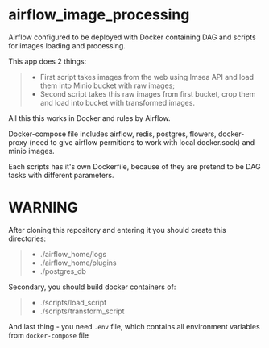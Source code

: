 # airflow_image_processing
Airflow configured to be deployed with Docker containing DAG and scripts for images loading and processing.

This app does 2 things:
>- First script takes images from the web using Imsea API and load them into Minio bucket with raw images;
>- Second script takes this raw images from first bucket, crop them and load into bucket with transformed images.

All this this works in Docker and rules by Airflow.

Docker-compose file includes airflow, redis, postgres, flowers, docker-proxy (need to give airflow permitions to work with local docker.sock) and minio images.

Each scripts has it's own Dockerfile, because of they are pretend to be DAG tasks with different parameters.

# WARNING

After cloning this repository and entering it  you should create this directories:
>- ./airflow_home/logs
>- ./airflow_home/plugins
>- ./postgres_db

Secondary, you should build docker containers of:
>- ./scripts/load_script
>- ./scripts/transform_script

And last thing - you need `.env` file, which contains all environment variables from `docker-compose` file

